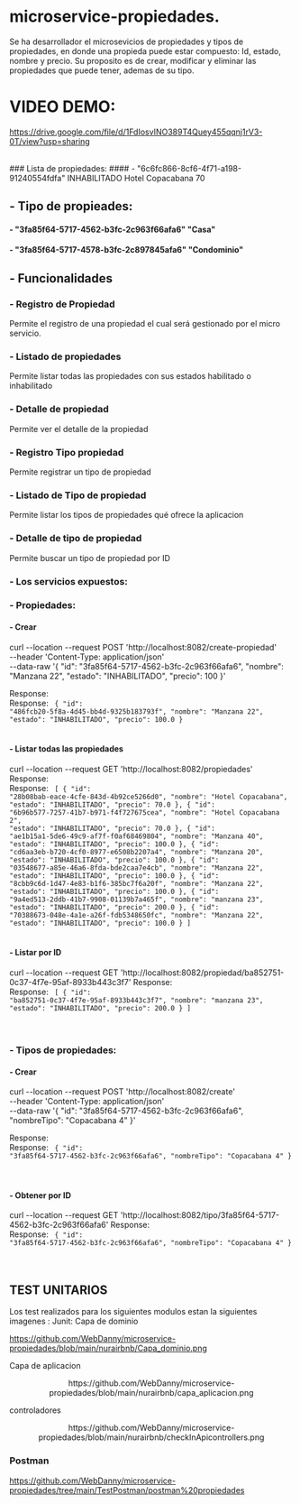 # microservice-propiedades.
Se ha desarrollador el microsevicios de propiedades y tipos de propiedades, en donde una propieda puede estar compuesto:
Id, estado, nombre y precio.
Su proposito es de crear, modificar y eliminar las propiedades que puede tener, ademas de su tipo.

# VIDEO DEMO:
https://drive.google.com/file/d/1FdIosvINO389T4Quey455qqnj1rV3-0T/view?usp=sharing

<br>
### Lista de propiedades:
#### - "6c6fc866-8cf6-4f71-a198-91240554fdfa" INHABILITADO Hotel Copacabana 70

## - Tipo de propieades:
#### - "3fa85f64-5717-4562-b3fc-2c963f66afa6"	"Casa" 
#### - "3fa85f64-5717-4578-b3fc-2c897845afa6"	"Condominio" 


## - Funcionalidades
### - Registro de Propiedad
Permite el registro de una propiedad el cual será gestionado por el micro servicio.

### - Listado de propiedades
Permite listar todas las propiedades con sus estados habilitado o inhabilitado

### - Detalle de propiedad
Permite ver el detalle de la propiedad

### - Registro Tipo propiedad
Permite registrar un tipo de propiedad

### - Listado de Tipo de propiedad
Permite listar los tipos de propiedades qué ofrece la aplicacion

### - Detalle de tipo de propiedad
Permite buscar un tipo de propiedad por ID

### - Los servicios expuestos:
### - Propiedades:
#### - Crear
curl --location --request POST 'http://localhost:8082/create-propiedad' \
--header 'Content-Type: application/json' \
--data-raw '{
  "id": "3fa85f64-5717-4562-b3fc-2c963f66afa6",
  "nombre": "Manzana 22",
  "estado": "INHABILITADO",
  "precio": 100
}'

Response:
<br>
Response:
<code>
{
    "id": "486fcb20-5f8a-4d45-bb4d-9325b183793f",
    "nombre": "Manzana 22",
    "estado": "INHABILITADO",
    "precio": 100.0
}
</code>
<br>
<br>

#### - Listar todas las propiedades
curl --location --request GET 'http://localhost:8082/propiedades'
Response:
<br>
Response:
<code>
[
    {
        "id": "28b08bab-eace-4cfe-843d-4b92ce5266d0",
        "nombre": "Hotel Copacabana",
        "estado": "INHABILITADO",
        "precio": 70.0
    },
    {
        "id": "6b96b577-7257-41b7-b971-f4f727675cea",
        "nombre": "Hotel Copacabana 2",
        "estado": "INHABILITADO",
        "precio": 70.0
    },
    {
        "id": "ae1b15a1-5de6-49c9-af7f-f0af68469804",
        "nombre": "Manzana 40",
        "estado": "INHABILITADO",
        "precio": 100.0
    },
    {
        "id": "cd6aa3eb-b720-4cf0-8977-e6508b2207a4",
        "nombre": "Manzana 20",
        "estado": "INHABILITADO",
        "precio": 100.0
    },
    {
        "id": "03548677-a85e-46a6-8fda-bde2caa7e4cb",
        "nombre": "Manzana 22",
        "estado": "INHABILITADO",
        "precio": 100.0
    },
    {
        "id": "8cbb9c6d-1d47-4e83-b1f6-385bc7f6a20f",
        "nombre": "Manzana 22",
        "estado": "INHABILITADO",
        "precio": 100.0
    },
    {
        "id": "9a4ed513-2ddb-41b7-9908-01139b7a465f",
        "nombre": "manzana 23",
        "estado": "INHABILITADO",
        "precio": 200.0
    },
    {
        "id": "70388673-048e-4a1e-a26f-fdb5348650fc",
        "nombre": "Manzana 22",
        "estado": "INHABILITADO",
        "precio": 100.0
    }
]
</code>
<br>
<br>
#### - Listar por ID
curl --location --request GET 'http://localhost:8082/propiedad/ba852751-0c37-4f7e-95af-8933b443c3f7'
Response:
<br>
Response:
<code>
[
    {
        "id": "ba852751-0c37-4f7e-95af-8933b443c3f7",
        "nombre": "manzana 23",
        "estado": "INHABILITADO",
        "precio": 200.0
    }
]
</code>
<br>
<br>
<br>


### - Tipos de propiedades:
#### - Crear
curl --location --request POST 'http://localhost:8082/create' \
--header 'Content-Type: application/json' \
--data-raw '{
  "id": "3fa85f64-5717-4562-b3fc-2c963f66afa6",
  "nombreTipo": "Copacabana 4"
}'

Response:
<br>
Response:
<code>
{
    "id": "3fa85f64-5717-4562-b3fc-2c963f66afa6",
    "nombreTipo": "Copacabana 4"
}
</code>
<br>
<br>

#### - Obtener por ID
curl --location --request GET 'http://localhost:8082/tipo/3fa85f64-5717-4562-b3fc-2c963f66afa6'
Response:
<br>
Response:
<code>
{
    "id": "3fa85f64-5717-4562-b3fc-2c963f66afa6",
    "nombreTipo": "Copacabana 4"
}
</code>
<br>
<br>
## TEST UNITARIOS
Los test realizados para los siguientes modulos  estan la siguientes imagenes :
Junit:
Capa de dominio
<p align="center">

https://github.com/WebDanny/microservice-propiedades/blob/main/nurairbnb/Capa_dominio.png</p>
Capa de aplicacion
<p align="center">
https://github.com/WebDanny/microservice-propiedades/blob/main/nurairbnb/capa_aplicacion.png </p>
controladores
<p align="center">https://github.com/WebDanny/microservice-propiedades/blob/main/nurairbnb/checkInApicontrollers.png</p>

### Postman
https://github.com/WebDanny/microservice-propiedades/tree/main/TestPostman/postman%20propiedades
<br>
<br>

